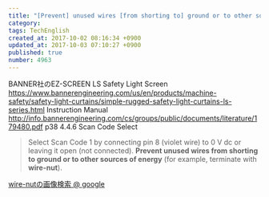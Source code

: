 ```yaml
---
title: "[Prevent] unused wires [from shorting to] ground or to other sources of energy | wire-nut"
category: 
tags: TechEnglish
created_at: 2017-10-02 08:16:34 +0900
updated_at: 2017-10-03 07:10:27 +0900
published: true
number: 4963
---
```


BANNER社のEZ-SCREEN LS Safety Light Screen
https://www.bannerengineering.com/us/en/products/machine-safety/safety-light-curtains/simple-rugged-safety-light-curtains-ls-series.html
Instruction Manual
http://info.bannerengineering.com/cs/groups/public/documents/literature/179480.pdf
p38
4.4.6 Scan Code Select

> Select Scan Code 1 by connecting pin 8 (violet wire) to 0 V dc or leaving it open (not connected). **Prevent unused wires from shorting to ground or to other sources of energy** (for example, terminate with **wire-nut**).

[wire-nutの画像検索 @ google](https://www.google.co.jp/search?q=wire-nut&tbm=isch&tbo=u&source=univ&sa=X&ved=0ahUKEwjdsJuPx9DWAhUMxLwKHeQbC9EQsAQIJg&biw=958&bih=954)


